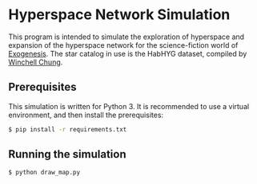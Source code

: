 # Hyperspace Network Simulation

This program is intended to simulate the exploration of hyperspace and expansion of the hyperspace network for the science-fiction world of [Exogenesis]. The star catalog in use is the HabHYG dataset, compiled by [Winchell Chung][habhyg].

## Prerequisites

This simulation is written for Python 3. It is recommended to use a virtual environment, and then install the prerequisites:

```bash
$ pip install -r requirements.txt
```

## Running the simulation

```bash
$ python draw_map.py
```

[exogenesis]: https://world.payloadgame.dev/
[habhyg]: http://www.projectrho.com/public_html/starmaps/catalogues.php#id--Catalogues--HabHYG
